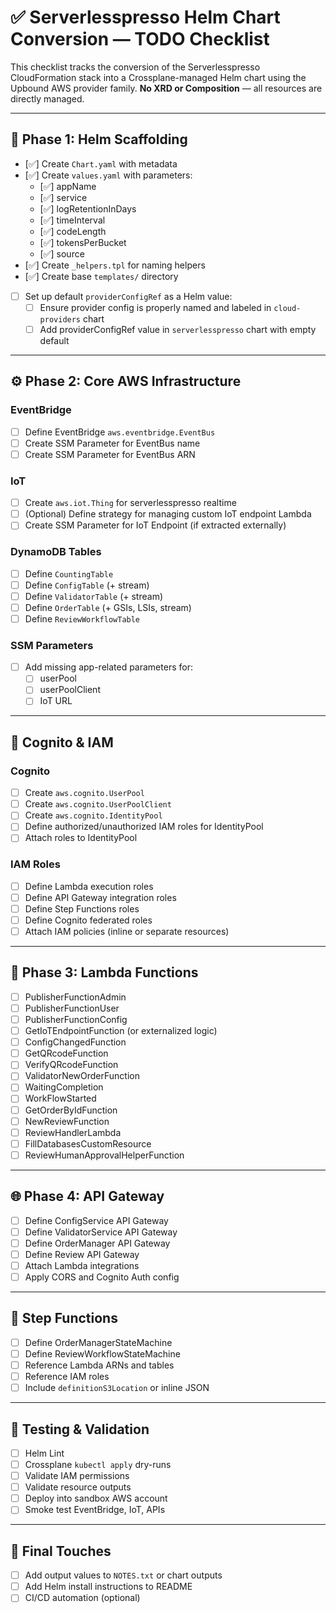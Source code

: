 # ✅ Serverlesspresso Helm Chart Conversion — TODO Checklist

This checklist tracks the conversion of the Serverlesspresso CloudFormation stack into a Crossplane-managed Helm chart using the Upbound AWS provider family. **No XRD or Composition** — all resources are directly managed.

---

## 📁 Phase 1: Helm Scaffolding

- [✅] Create `Chart.yaml` with metadata
- [✅] Create `values.yaml` with parameters:
  - [✅] appName
  - [✅] service
  - [✅] logRetentionInDays
  - [✅] timeInterval
  - [✅] codeLength
  - [✅] tokensPerBucket
  - [✅] source
- [✅] Create `_helpers.tpl` for naming helpers
- [✅] Create base `templates/` directory
- [ ] Set up default `providerConfigRef` as a Helm value:
  - [ ] Ensure provider config is properly named and labeled in `cloud-providers` chart
  - [ ] Add providerConfigRef value in `serverlesspresso` chart with empty default

---

## ⚙️ Phase 2: Core AWS Infrastructure

### EventBridge
- [ ] Define EventBridge `aws.eventbridge.EventBus`
- [ ] Create SSM Parameter for EventBus name
- [ ] Create SSM Parameter for EventBus ARN

### IoT
- [ ] Create `aws.iot.Thing` for serverlesspresso realtime
- [ ] (Optional) Define strategy for managing custom IoT endpoint Lambda
- [ ] Create SSM Parameter for IoT Endpoint (if extracted externally)

### DynamoDB Tables
- [ ] Define `CountingTable`
- [ ] Define `ConfigTable` (+ stream)
- [ ] Define `ValidatorTable` (+ stream)
- [ ] Define `OrderTable` (+ GSIs, LSIs, stream)
- [ ] Define `ReviewWorkflowTable`

### SSM Parameters
- [ ] Add missing app-related parameters for:
  - [ ] userPool
  - [ ] userPoolClient
  - [ ] IoT URL

---

## 🔐 Cognito & IAM

### Cognito
- [ ] Create `aws.cognito.UserPool`
- [ ] Create `aws.cognito.UserPoolClient`
- [ ] Create `aws.cognito.IdentityPool`
- [ ] Define authorized/unauthorized IAM roles for IdentityPool
- [ ] Attach roles to IdentityPool

### IAM Roles
- [ ] Define Lambda execution roles
- [ ] Define API Gateway integration roles
- [ ] Define Step Functions roles
- [ ] Define Cognito federated roles
- [ ] Attach IAM policies (inline or separate resources)

---

## 🧠 Phase 3: Lambda Functions

- [ ] PublisherFunctionAdmin
- [ ] PublisherFunctionUser
- [ ] PublisherFunctionConfig
- [ ] GetIoTEndpointFunction (or externalized logic)
- [ ] ConfigChangedFunction
- [ ] GetQRcodeFunction
- [ ] VerifyQRcodeFunction
- [ ] ValidatorNewOrderFunction
- [ ] WaitingCompletion
- [ ] WorkFlowStarted
- [ ] GetOrderByIdFunction
- [ ] NewReviewFunction
- [ ] ReviewHandlerLambda
- [ ] FillDatabasesCustomResource
- [ ] ReviewHumanApprovalHelperFunction

---

## 🌐 Phase 4: API Gateway

- [ ] Define ConfigService API Gateway
- [ ] Define ValidatorService API Gateway
- [ ] Define OrderManager API Gateway
- [ ] Define Review API Gateway
- [ ] Attach Lambda integrations
- [ ] Apply CORS and Cognito Auth config

---

## 🔁 Step Functions

- [ ] Define OrderManagerStateMachine
- [ ] Define ReviewWorkflowStateMachine
- [ ] Reference Lambda ARNs and tables
- [ ] Reference IAM roles
- [ ] Include `definitionS3Location` or inline JSON

---

## 🧪 Testing & Validation

- [ ] Helm Lint
- [ ] Crossplane `kubectl apply` dry-runs
- [ ] Validate IAM permissions
- [ ] Validate resource outputs
- [ ] Deploy into sandbox AWS account
- [ ] Smoke test EventBridge, IoT, APIs

---

## 🎯 Final Touches

- [ ] Add output values to `NOTES.txt` or chart outputs
- [ ] Add Helm install instructions to README
- [ ] CI/CD automation (optional)
